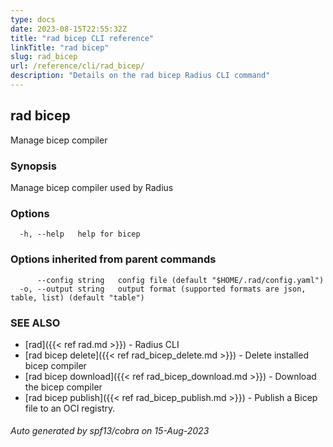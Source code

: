 ```yaml
---
type: docs
date: 2023-08-15T22:55:32Z
title: "rad bicep CLI reference"
linkTitle: "rad bicep"
slug: rad_bicep
url: /reference/cli/rad_bicep/
description: "Details on the rad bicep Radius CLI command"
---
```

## rad bicep

Manage bicep compiler

### Synopsis

Manage bicep compiler used by Radius

### Options

```
  -h, --help   help for bicep
```

### Options inherited from parent commands

```
      --config string   config file (default "$HOME/.rad/config.yaml")
  -o, --output string   output format (supported formats are json, table, list) (default "table")
```

### SEE ALSO

* [rad]({{< ref rad.md >}})	 - Radius CLI
* [rad bicep delete]({{< ref rad_bicep_delete.md >}})	 - Delete installed bicep compiler
* [rad bicep download]({{< ref rad_bicep_download.md >}})	 - Download the bicep compiler
* [rad bicep publish]({{< ref rad_bicep_publish.md >}})	 - Publish a Bicep file to an OCI registry.

###### Auto generated by spf13/cobra on 15-Aug-2023
